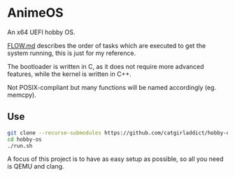 # AnimeOS
An x64 UEFI hobby OS.

[FLOW.md](FLOW.md) describes the order of tasks which are executed to get the system running, this is just for my reference.

The bootloader is written in C, as it does not require more advanced features, while the kernel is written in C++.

Not POSIX-compliant but many functions will be named accordingly (eg. memcpy).

## Use
```Bash
git clone --recurse-submodules https://github.com/catgirladdict/hobby-os
cd hobby-os
./run.sh
```

A focus of this project is to have as easy setup as possible, so all you need is QEMU and clang.
